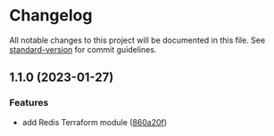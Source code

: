 # Changelog

All notable changes to this project will be documented in this file. See [standard-version](https://github.com/conventional-changelog/standard-version) for commit guidelines.

## 1.1.0 (2023-01-27)


### Features

* add Redis Terraform module ([860a20f](https://gitea.ravianand.me/Dan6erbond/terraform-kubernetes-redis/commit/860a20f1ac7a5aca25ed143ff691eb557c675d9f))
